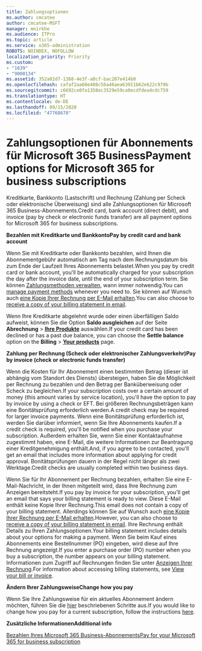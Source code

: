 ```yaml
---
title: Zahlungsoptionen
ms.author: cmcatee
author: cmcatee-MSFT
manager: mnirkhe
ms.audience: ITPro
ms.topic: article
ms.service: o365-administration
ROBOTS: NOINDEX, NOFOLLOW
localization_priority: Priority
ms.custom:
- "1639"
- "9000134"
ms.assetid: 352a02d7-1368-4e3f-a8cf-bac207e414b0
ms.openlocfilehash: cafaf2aa60e408c56a46aea63911b62e622c979b
ms.sourcegitcommit: c6692ce0fa1358ec3529e59ca0ecdfdea4cdc759
ms.translationtype: HT
ms.contentlocale: de-DE
ms.lasthandoff: 09/15/2020
ms.locfileid: "47768678"
---
```

# <a name="payment-options-for-microsoft-365-for-business-subscriptions"></a><span data-ttu-id="e54a3-102">Zahlungsoptionen für Abonnements für Microsoft 365 Business</span><span class="sxs-lookup"><span data-stu-id="e54a3-102">Payment options for Microsoft 365 for business subscriptions</span></span>
  
<span data-ttu-id="e54a3-103">Kreditkarte, Bankkonto (Lastschrift) und Rechnung (Zahlung per Scheck oder elektronische Überweisung) sind alle Zahlungsoptionen für Microsoft 365 Business-Abonnements.</span><span class="sxs-lookup"><span data-stu-id="e54a3-103">Credit card, bank account (direct debit), and invoice (pay by check or electronic funds transfer) are all payment options for Microsoft 365 for business subscriptions.</span></span>
  
<span data-ttu-id="e54a3-104">**Bezahlen mit Kreditkarte und Bankkonto**</span><span class="sxs-lookup"><span data-stu-id="e54a3-104">**Pay by credit card and bank account**</span></span>
  
<span data-ttu-id="e54a3-105">Wenn Sie mit Kreditkarte oder Bankkonto bezahlen, wird Ihnen die Abonnementgebühr automatisch am Tag nach dem Rechnungsdatum bis zum Ende der Laufzeit Ihres Abonnements belastet.</span><span class="sxs-lookup"><span data-stu-id="e54a3-105">When you pay by credit card or bank account, you'll be automatically charged for your subscription the day after the invoice date, until the end of your subscription term.</span></span> <span data-ttu-id="e54a3-106">Sie können [Zahlungsmethoden verwalten](https://docs.microsoft.com/microsoft-365/commerce/billing-and-payments/manage-payment-methods), wann immer notwendig.</span><span class="sxs-lookup"><span data-stu-id="e54a3-106">You can [manage payment methods](https://docs.microsoft.com/microsoft-365/commerce/billing-and-payments/manage-payment-methods) whenever you need to.</span></span> <span data-ttu-id="e54a3-107">Sie können auf Wunsch auch [eine Kopie Ihrer Rechnung per E-Mail erhalten](https://docs.microsoft.com/microsoft-365/commerce/billing-and-payments/pay-for-your-subscription#receive-a-copy-of-your-billing-statement-in-email).</span><span class="sxs-lookup"><span data-stu-id="e54a3-107">You can also choose to [receive a copy of your billing statement in email](https://docs.microsoft.com/microsoft-365/commerce/billing-and-payments/pay-for-your-subscription#receive-a-copy-of-your-billing-statement-in-email).</span></span>
  
<span data-ttu-id="e54a3-108">Wenn Ihre Kreditkarte abgelehnt wurde oder einen überfälligen Saldo aufweist, können Sie die Option **Saldo ausgleichen** auf der Seite **Abrechnung** \> **[Ihre Produkte](https://go.microsoft.com/fwlink/p/?linkid=842054)** auswählen.</span><span class="sxs-lookup"><span data-stu-id="e54a3-108">If your credit card has been declined or has a past due balance, you can choose the **Settle balance** option on the **Billing** \> **[Your products](https://go.microsoft.com/fwlink/p/?linkid=842054)** page.</span></span>
  
<span data-ttu-id="e54a3-109">**Zahlung per Rechnung (Scheck oder elektronischer Zahlungsverkehr)**</span><span class="sxs-lookup"><span data-stu-id="e54a3-109">**Pay by invoice (check or electronic funds transfer)**</span></span>
  
<span data-ttu-id="e54a3-110">Wenn die Kosten für Ihr Abonnement einen bestimmten Betrag (dieser ist abhängig vom Standort des Diensts) übersteigen, haben Sie die Möglichkeit per Rechnung zu bezahlen und den Betrag per Banküberweisung oder Scheck zu begleichen.</span><span class="sxs-lookup"><span data-stu-id="e54a3-110">If your subscription costs over a certain amount of money (this amount varies by service location), you'll have the option to pay by invoice by using a check or EFT.</span></span> <span data-ttu-id="e54a3-111">Bei größeren Rechnungsbeträgen kann eine Bonitätsprüfung erforderlich werden.</span><span class="sxs-lookup"><span data-stu-id="e54a3-111">A credit check may be required for larger invoice payments.</span></span> <span data-ttu-id="e54a3-112">Wenn eine Bonitätsprüfung erforderlich ist, werden Sie darüber informiert, wenn Sie Ihre Abonnements kaufen.</span><span class="sxs-lookup"><span data-stu-id="e54a3-112">If a credit check is required, you'll be notified when you purchase your subscription.</span></span> <span data-ttu-id="e54a3-113">Außerdem erhalten Sie, wenn Sie einer Kontaktaufnahme zugestimmt haben, eine E-Mail, die weitere Informationen zur Beantragung einer Kreditgenehmigung enthält.</span><span class="sxs-lookup"><span data-stu-id="e54a3-113">And, if you agree to be contacted, you'll get an email that includes more information about applying for credit approval.</span></span> <span data-ttu-id="e54a3-114">Bonitätsprüfungen dauern in der Regel nicht länger als zwei Werktage.</span><span class="sxs-lookup"><span data-stu-id="e54a3-114">Credit checks are usually completed within two business days.</span></span>
  
<span data-ttu-id="e54a3-115">Wenn Sie für Ihr Abonnement per Rechnung bezahlen, erhalten Sie eine E-Mail-Nachricht, in der Ihnen mitgeteilt wird, dass Ihre Rechnung zum Anzeigen bereitsteht.</span><span class="sxs-lookup"><span data-stu-id="e54a3-115">If you pay by invoice for your subscription, you'll get an email that says your billing statement is ready to view.</span></span> <span data-ttu-id="e54a3-116">Diese E-Mail enthält keine Kopie Ihrer Rechnung.</span><span class="sxs-lookup"><span data-stu-id="e54a3-116">This email does not contain a copy of your billing statement.</span></span> <span data-ttu-id="e54a3-117">Allerdings können Sie auf Wunsch auch [eine Kopie Ihrer Rechnung per E-Mail erhalten](https://docs.microsoft.com/microsoft-365/commerce/billing-and-payments/pay-for-your-subscription#receive-a-copy-of-your-billing-statement-in-email).</span><span class="sxs-lookup"><span data-stu-id="e54a3-117">However, you can also choose to [receive a copy of your billing statement in email](https://docs.microsoft.com/microsoft-365/commerce/billing-and-payments/pay-for-your-subscription#receive-a-copy-of-your-billing-statement-in-email).</span></span> <span data-ttu-id="e54a3-118">Ihre Rechnung enthält Details zu Ihren Zahlungsoptionen.</span><span class="sxs-lookup"><span data-stu-id="e54a3-118">Your billing statement includes details about your options for making a payment.</span></span> <span data-ttu-id="e54a3-119">Wenn Sie beim Kauf eines Abonnements eine Bestellnummer (PO) eingeben, wird diese auf Ihre Rechnung angezeigt.</span><span class="sxs-lookup"><span data-stu-id="e54a3-119">If you enter a purchase order (PO) number when you buy a subscription, the number appears on your billing statement.</span></span> <span data-ttu-id="e54a3-120">Informationen zum Zugriff auf Rechnungen finden Sie unter [Anzeigen Ihrer Rechnung](https://docs.microsoft.com/microsoft-365/commerce/billing-and-payments/view-your-bill-or-invoice).</span><span class="sxs-lookup"><span data-stu-id="e54a3-120">For information about accessing billing statements, see [View your bill or invoice](https://docs.microsoft.com/microsoft-365/commerce/billing-and-payments/view-your-bill-or-invoice).</span></span>
  
<span data-ttu-id="e54a3-121">**Ändern Ihrer Zahlungsweise**</span><span class="sxs-lookup"><span data-stu-id="e54a3-121">**Change how you pay**</span></span>
  
<span data-ttu-id="e54a3-122">Wenn Sie Ihre Zahlungsweise für ein aktuelles Abonnement ändern möchten, führen Sie die [hier](https://docs.microsoft.com/microsoft-365/commerce/billing-and-payments/change-payment-method) beschriebenen Schritte aus.</span><span class="sxs-lookup"><span data-stu-id="e54a3-122">If you would like to change how you pay for a current subscription, follow the instructions [here](https://docs.microsoft.com/microsoft-365/commerce/billing-and-payments/change-payment-method).</span></span>
  
<span data-ttu-id="e54a3-123">**Zusätzliche Informationen**</span><span class="sxs-lookup"><span data-stu-id="e54a3-123">**Additional info**</span></span>
  
[<span data-ttu-id="e54a3-124">Bezahlen Ihres Microsoft 365 Business-Abonnements</span><span class="sxs-lookup"><span data-stu-id="e54a3-124">Pay for your Microsoft 365 for business subscription</span></span>](https://docs.microsoft.com/microsoft-365/commerce/billing-and-payments/pay-for-your-subscription)